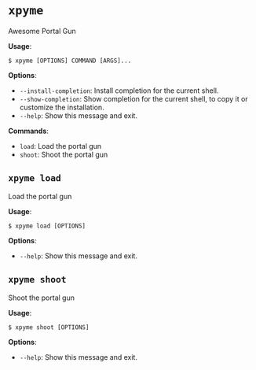 # `xpyme`

Awesome Portal Gun

**Usage**:

```console
$ xpyme [OPTIONS] COMMAND [ARGS]...
```

**Options**:

* `--install-completion`: Install completion for the current shell.
* `--show-completion`: Show completion for the current shell, to copy it or customize the installation.
* `--help`: Show this message and exit.

**Commands**:

* `load`: Load the portal gun
* `shoot`: Shoot the portal gun

## `xpyme load`

Load the portal gun

**Usage**:

```console
$ xpyme load [OPTIONS]
```

**Options**:

* `--help`: Show this message and exit.

## `xpyme shoot`

Shoot the portal gun

**Usage**:

```console
$ xpyme shoot [OPTIONS]
```

**Options**:

* `--help`: Show this message and exit.
